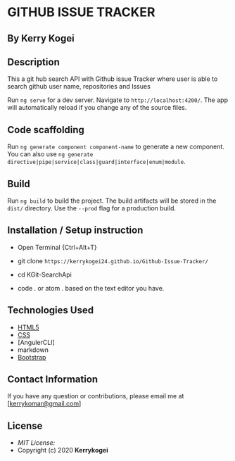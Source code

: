 # GITHUB ISSUE TRACKER
## By Kerry Kogei 


## Description
This a git hub search API with Github issue Tracker  where user is able to search github user name, repositories and Issues

Run `ng serve` for a dev server. Navigate to `http://localhost:4200/`. The app will automatically reload if you change any of the source files.

## Code scaffolding

Run `ng generate component component-name` to generate a new component. You can also use `ng generate directive|pipe|service|class|guard|interface|enum|module`.

## Build

Run `ng build` to build the project. The build artifacts will be stored in the `dist/` directory. Use the `--prod` flag for a production build.



## Installation / Setup instruction
* Open Terminal {Ctrl+Alt+T}

* git clone ```https://kerrykogei24.github.io/Github-Issue-Tracker/```

* cd KGit-SearchApi

* code . or atom . based on the text editor you have.

## Technologies Used

* [HTML5](https://github.com/topics/html5)
* [CSS](https://github.com/topics/css3)
* [AngulerCLI]
* markdown
* [Bootstrap](https://github.com/topics/bootstrap)

## Contact Information 

If you have any question or contributions, please email me at [kerrykomar@gmail.com]

## License
* *MIT License:*
* Copyright (c) 2020 **Kerrykogei**
